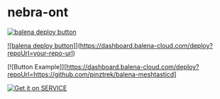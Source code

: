 # nebra-ont

[![balena deploy button](https://www.balena.io/deploy.svg)](https://dashboard.balena-cloud.com/deploy?repoUrl=https://github.com/pinztrek/balena-meshtasticd) 

[![balena deploy button]](https://www.balena.io/deploy.svg)](https://dashboard.balena-cloud.com/deploy?repoUrl=your-repo-url)

[![Button Example]][https://dashboard.balena-cloud.com/deploy?repoUrl=https://github.com/pinztrek/balena-meshtasticd]

[![Get it on SERVICE](https://gist.github.com/cxmeel/0dbc95191f239b631c3874f4ccf114e2/raw/SERVICE.svg)](https://example.com/...)

